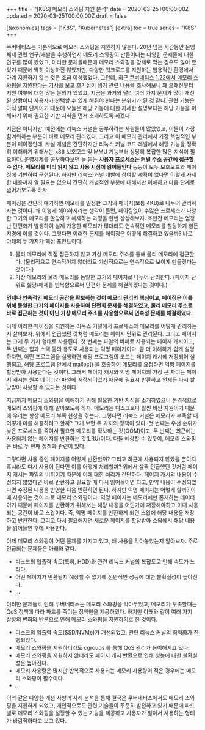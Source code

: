 +++
title = "[K8S] 메모리 스와핑 지원 분석"
date = 2020-03-25T00:00:00Z
updated = 2020-03-25T00:00:00Z
draft = false

[taxonomies]
tags = ["K8S", "Kubernetes"]
[extra]
toc = true
series = "K8S"
+++

쿠버네티스는 기본적으로 메모리 스와핑을 지원하지 않는다. 20년 넘는 시간동안 운영체제 관련 연구/개발을 수행하면서 메모리 스와핑이 만들어내는 다양한 문제들에 대한 연구를 많이 봤었고, 이러한 문제들때문에 메모리 스와핑을 강제로 막는 경우도 많이 봤었기 때문에 딱히 이상하진 않았지만, 다양한 워크로드를 지원하는 범용적인 환경에서 아예 지원하지 않는 것은 조금 이상했었다. 그런데, 최근 [쿠버네티스 1.22에서 메모리 스와핑을 지원한다는 기사](https://kubernetes.io/blog/2021/08/09/run-nodes-with-swap-alpha/)를 보고 호기심이 생겨 관련 내용을 조사해보니 꽤 오래전부터 지원 여부에 대한 많은 논의가 있었고, 지금은 과거와 달리 여러 가지 문제가 많이 개선된 상황이니 사용자가 선택할 수 있게 해줘야 한다는 분위기가 된 것 같다. 관련 기능은 아직 알파 단계이기 때문에 오늘은 해당 기능에 대한 자세한 설명보다는 해당 기능을 이해하기 위해 필요한 기반 지식을 먼저 소개하도록 하겠다.

지금은 아니지만, 예전에는 리눅스 커널을 공부하려는 사람들이 많았었고, 이들이 가장 힘겨워하는 부분이 바로 메모리 관리였다. 그리고 이 메모리 관리에서 가장 핵심적인 부분이 페이징인데, 사실 개념은 간단하지만 리눅스 커널 코드 레벨에서 해당 기능을 정확히 이해하기 위해서는 x86 보호모드 및 MMU 기능부터 상당히 복잡한 많은 지식이 필요하다. 운영체제를 공부하다보면 늘 듣는 **사용자 프로세스는 커널 주소 공간에 접근할 수 없다**, **메모리를 미리 읽지 않고 사용 시점에 읽어들인다** 등등이 모두 보호모드와 페이징에 기반하여 구현된다. 하지만 리눅스 커널 개발에 참여할 계획이 없다면 이렇게 자세한 내용까지 알 필요는 없으니 간단히 개념적인 부분에 대해서만 이해하고 다음 단계로 넘어가보도록 하자.

페이징은 간단히 얘기하면 메모리를 일정한 크기의 페이지(보통 4KB)로 나누어 관리하자는 것이다. 왜 이렇게 해야하지라는 생각이 들면, 페이징없이 수많은 프로세스가 다양한 크기의 메모리를 할당하고 해제하는 과정을 한번 상상해보자. 조만간 메모리는 엄청난 단편화가 발생하여 실제 가용한 메모리가 많더라도 연속적인 메모리를 할당하기 힘든 지경에 이를 것이다. 그렇다면 이러한 문제를 페이징은 어떻게 해결하고 있을까? 바로 아래의 두 가지가 핵심 포인트이다.

1. 물리 메모리에 직접 접근하지 않고 가상 메모리 주소를 통해 물리 메모리에 접근한다. (물리적으로 연속적이지 않더라도 가상적으로는 연속적으로 보이게 만들겠다는 것이다.)
2. 가상 메모리와 물리 메모리를 동일한 크기의 페이지로 나누어 관리한다. (페이지 단위로 할당/해제를 반복함으로써 단편화 문제를 해결하겠다는 것이다.)

**언제나 연속적인 메모리 공간을 확보하는 것이 메모리 관리의 핵심이고, 페이징은 이를 위해 동일한 크기의 페이지를 사용하여 단편화 문제를 해결하였고, 물리 메모리 주소로 바로 접근하는 것이 아닌 가상 메모리 주소를 사용함으로써 연속성 문제를 해결하였다.**

이제 이러한 페이징을 지원하는 리눅스 커널에서 프로세스의 메모리를 어떻게 관리하는지 살펴보자. 위에서 언급했던 것처럼 메모리는 페이지 단위로 관리된다. 그리고 페이지는 크게 두 가지 형태로 사용된다. 첫 번째는 파일의 버퍼로 사용되는 페이지 캐시이고, 두 번째는 힙과 스택 등의 용도로 사용되는 익명 페이지이다. 좀 더 이해하기 쉽게 설명하자면, 어떤 프로그램을 실행하면 해당 프로그램의 코드는 페이지 캐시에 저장되어 실행되고, 해당 프로그램 안에서 malloc() 을 호출하여 메모리를 요청하면 익명 페이지를 할당받아 사용한다는 것이다. 그래서 페이지 캐시와 익명 페이지의 가장 큰 차이는 페이지 캐시는 원본 데이터가 파일에 저장되어있기 때문에 필요시 반환하고 언제든 다시 할당받아 사용할 수 있다는 것이다.

지금까지 메모리 스와핑을 이해하기 위해 필요한 기반 지식을 소개하였으니 본격적으로 메모리 스와핑에 대해 알아보도록 하자. 메모리는 디스크보다 훨씬 비싼 자원이기 때문에 우리는 항상 메모리 부족 현상을 겪는다. 그렇다면 리눅스 커널은 메모리가 부족할 때 어떻게 이를 해결하려고 할까? 크게 보면 두 가지의 정책이 있다. 첫 번째는 우선 순위가 낮은 프로세스를 죽여서 필요한 메모리를 확보하는 것(OOM)이고, 두 번째는 최근에는 사용되지 않는 페이지를 반환하는 것(LRU)이다. 다들 예상할 수 있듯이, 메모리 스와핑은 바로 두 번째 정책과 관련이 있다.

그렇다면 사용 중인 페이지를 어떻게 반환할까? 그리고 최근에 사용되지 않았을 뿐이지 혹시라도 다시 사용이 된다면 이를 어떻게 처리할까? 위에서 살짝 언급했던 것처럼 페이지 캐시는 파일의 버퍼이기 때문에 이에 대한 처리가 간단하다. 페이지 캐시의 내용이 수정되지 않았다면 바로 반환하고 필요할 때 다시 읽어들이면 되고, 만약 내용이 수정되었다면 수정된 내용을 반영한 다음 반환하면 된다. 하지만 익명 페이지는 어떻게 할까? 이때 사용되는 것이 바로 메모리 스와핑이다. 익명 페이지는 메모리에만 존재하는 데이터이기 때문에 페이지를 반환하기 위해서는 해당 내용을 어딘가에 저장해야하고 이때 사용되는 공간이 바로 스왑이다. 즉, 익명 페이지를 반환하게 되면 스왑에 해당 내용을 저장하고 반환한다. 그리고 다시 필요해지면 새로운 페이지를 할당받아 스왑에서 해당 내용을 읽어들인 후에 사용한다.

이제 메모리 스와핑이 어떤 문제를 가지고 있고, 왜 사용을 막아놓았는지 알아보자. 주로 언급되는 문제들은 아래와 같다.

- 디스크의 입출력 속도(특히, HDD)와 관련 리눅스 커널의 복잡도로 인해 속도가 느리다.
- 어떤 페이지가 반환될지 예상할 수 없기에 전반적인 성능에 대한 불확실성이 높아진다.
- ...

이러한 문제들로 인해 쿠버네티스는 메모리 스와핑을 막아두었고, 메모리가 부족할때는 QoS 정책에 따라 파드를 죽이는 정책만을 제공하였다. 하지만 아래와 같이 여러 가지 상황의 변화와 반론으로 인해 메모리 스와핑을 지원하기로 한 것이다.

- 디스크의 입출력 속도(SSD/NVMe)가 개선되었고, 관련 리눅스 커널의 최적화가 진행되었다.
- 메모리 스와핑을 지원하더라도 cgroups 를 통해 QoS 관리가 용이해지고 있다.
- 메모리 스와핑을 지원하지 않더라도 페이지 캐시 반환으로 인해 성능에 대한 불확실성은 높아진다.
- 메모리 사용량은 많지만 반복적으로 사용되는 메모리 사용량이 적은 경우에는 메모리 스와핑이 필수이다.
- ...

이와 같은 다양한 개선 사항과 사례 분석을 통해 결국은 쿠버네티스에서도 메모리 스와핑을 지원하게 되었고, 개인적으로도 관련 기술들이 꾸준히 발전하고 있기 때문에 파드 별로 메모리 스와핑을 설정할 수 있는 기능을 제공하고 사용자가 알아서 사용하는 형태가 바람직하다고 보고 있다.
